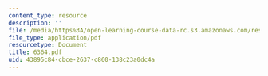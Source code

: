 ```yaml
---
content_type: resource
description: ''
file: /media/https%3A/open-learning-course-data-rc.s3.amazonaws.com/res-12-000-evolution-of-physical-oceanography-spring-2007/43895c84cbce2637c860138c23a0dc4a_6364.pdf
file_type: application/pdf
resourcetype: Document
title: 6364.pdf
uid: 43895c84-cbce-2637-c860-138c23a0dc4a
---
```

